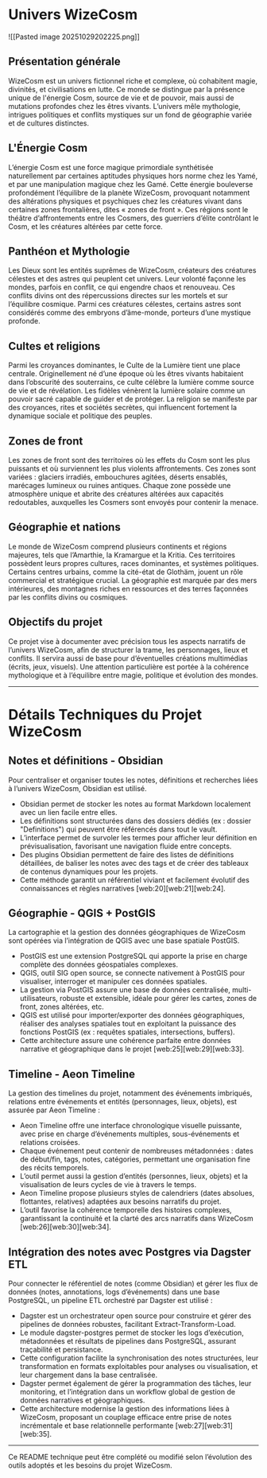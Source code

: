 
# Univers WizeCosm
![[Pasted image 20251029202225.png]]


## Présentation générale

WizeCosm est un univers fictionnel riche et complexe, où cohabitent magie, divinités, et civilisations en lutte. Ce monde se distingue par la présence unique de l'énergie Cosm, source de vie et de pouvoir, mais aussi de mutations profondes chez les êtres vivants. L’univers mêle mythologie, intrigues politiques et conflits mystiques sur un fond de géographie variée et de cultures distinctes.

## L'Énergie Cosm

L’énergie Cosm est une force magique primordiale synthétisée naturellement par certaines aptitudes physiques hors norme chez les Yamé, et par une manipulation magique chez les Gamé. Cette énergie bouleverse profondément l’équilibre de la planète WizeCosm, provoquant notamment des altérations physiques et psychiques chez les créatures vivant dans certaines zones frontalières, dites « zones de front ». Ces régions sont le théâtre d’affrontements entre les Cosmers, des guerriers d’élite contrôlant le Cosm, et les créatures altérées par cette force.

## Panthéon et Mythologie

Les Dieux sont les entités suprêmes de WizeCosm, créateurs des créatures célestes et des astres qui peuplent cet univers. Leur volonté façonne les mondes, parfois en conflit, ce qui engendre chaos et renouveau. Ces conflits divins ont des répercussions directes sur les mortels et sur l’équilibre cosmique. Parmi ces créatures célestes, certains astres sont considérés comme des embryons d’âme-monde, porteurs d’une mystique profonde.

## Cultes et religions

Parmi les croyances dominantes, le Culte de la Lumière tient une place centrale. Originellement né d’une époque où les êtres vivants habitaient dans l’obscurité des souterrains, ce culte célèbre la lumière comme source de vie et de révélation. Les fidèles vénèrent la lumière solaire comme un pouvoir sacré capable de guider et de protéger. La religion se manifeste par des croyances, rites et sociétés secrètes, qui influencent fortement la dynamique sociale et politique des peuples.

## Zones de front

Les zones de front sont des territoires où les effets du Cosm sont les plus puissants et où surviennent les plus violents affrontements. Ces zones sont variées : glaciers irradiés, embouchures agitées, déserts ensablés, marécages lumineux ou ruines antiques. Chaque zone possède une atmosphère unique et abrite des créatures altérées aux capacités redoutables, auxquelles les Cosmers sont envoyés pour contenir la menace.

## Géographie et nations

Le monde de WizeCosm comprend plusieurs continents et régions majeures, tels que l’Amarthie, la Kramargue et la Kritia. Ces territoires possèdent leurs propres cultures, races dominantes, et systèmes politiques. Certains centres urbains, comme la cité-état de Glothäm, jouent un rôle commercial et stratégique crucial. La géographie est marquée par des mers intérieures, des montagnes riches en ressources et des terres façonnées par les conflits divins ou cosmiques.

## Objectifs du projet

Ce projet vise à documenter avec précision tous les aspects narratifs de l’univers WizeCosm, afin de structurer la trame, les personnages, lieux et conflits. Il servira aussi de base pour d’éventuelles créations multimédias (écrits, jeux, visuels). Une attention particulière est portée à la cohérence mythologique et à l’équilibre entre magie, politique et évolution des mondes.

---

# Détails Techniques du Projet WizeCosm

## Notes et définitions - Obsidian

Pour centraliser et organiser toutes les notes, définitions et recherches liées à l’univers WizeCosm, Obsidian est utilisé.  
- Obsidian permet de stocker les notes au format Markdown localement avec un lien facile entre elles.  
- Les définitions sont structurées dans des dossiers dédiés (ex : dossier "Definitions") qui peuvent être référencés dans tout le vault.  
- L’interface permet de survoler les termes pour afficher leur définition en prévisualisation, favorisant une navigation fluide entre concepts.  
- Des plugins Obsidian permettent de faire des listes de définitions détaillées, de baliser les notes avec des tags et de créer des tableaux de contenus dynamiques pour les projets.  
- Cette méthode garantit un référentiel viviant et facilement évolutif des connaissances et règles narratives [web:20][web:21][web:24].

## Géographie - QGIS + PostGIS

La cartographie et la gestion des données géographiques de WizeCosm sont opérées via l’intégration de QGIS avec une base spatiale PostGIS.  
- PostGIS est une extension PostgreSQL qui apporte la prise en charge complète des données géospatiales complexes.  
- QGIS, outil SIG open source, se connecte nativement à PostGIS pour visualiser, interroger et manipuler ces données spatiales.  
- La gestion via PostGIS assure une base de données centralisée, multi-utilisateurs, robuste et extensible, idéale pour gérer les cartes, zones de front, zones altérées, etc.  
- QGIS est utilisé pour importer/exporter des données géographiques, réaliser des analyses spatiales tout en exploitant la puissance des fonctions PostGIS (ex : requêtes spatiales, intersections, buffers).  
- Cette architecture assure une cohérence parfaite entre données narrative et géographique dans le projet [web:25][web:29][web:33].

## Timeline - Aeon Timeline

La gestion des timelines du projet, notamment des événements imbriqués, relations entre événements et entités (personnages, lieux, objets), est assurée par Aeon Timeline :  
- Aeon Timeline offre une interface chronologique visuelle puissante, avec prise en charge d’événements multiples, sous-événements et relations croisées.  
- Chaque événement peut contenir de nombreuses métadonnées : dates de début/fin, tags, notes, catégories, permettant une organisation fine des récits temporels.  
- L’outil permet aussi la gestion d’entités (personnes, lieux, objets) et la visualisation de leurs cycles de vie à travers le temps.  
- Aeon Timeline propose plusieurs styles de calendriers (dates absolues, flottantes, relatives) adaptées aux besoins narratifs du projet.  
- L’outil favorise la cohérence temporelle des histoires complexes, garantissant la continuité et la clarté des arcs narratifs dans WizeCosm [web:26][web:30][web:34].

## Intégration des notes avec Postgres via Dagster ETL

Pour connecter le référentiel de notes (comme Obsidian) et gérer les flux de données (notes, annotations, logs d’événements) dans une base PostgreSQL, un pipeline ETL orchestré par Dagster est utilisé :  
- Dagster est un orchestrateur open source pour construire et gérer des pipelines de données robustes, facilitant Extract-Transform-Load.  
- Le module dagster-postgres permet de stocker les logs d’exécution, métadonnées et résultats de pipelines dans PostgreSQL, assurant traçabilité et persistance.  
- Cette configuration facilite la synchronisation des notes structurées, leur transformation en formats exploitables pour analyses ou visualisation, et leur chargement dans la base centralisée.  
- Dagster permet également de gérer la programmation des tâches, leur monitoring, et l’intégration dans un workflow global de gestion de données narratives et géographiques.  
- Cette architecture modernise la gestion des informations liées à WizeCosm, proposant un couplage efficace entre prise de notes incrémentale et base relationnelle performante [web:27][web:31][web:35].

---

Ce README technique peut être complété ou modifié selon l’évolution des outils adoptés et les besoins du projet WizeCosm.
